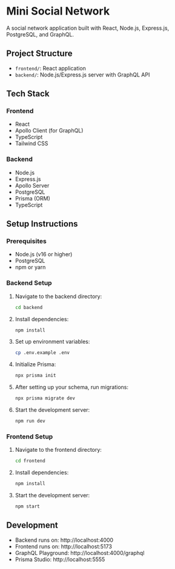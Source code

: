 # Mini Social Network

A social network application built with React, Node.js, Express.js, PostgreSQL, and GraphQL.

## Project Structure

- `frontend/`: React application
- `backend/`: Node.js/Express.js server with GraphQL API

## Tech Stack

### Frontend

- React
- Apollo Client (for GraphQL)
- TypeScript
- Tailwind CSS

### Backend

- Node.js
- Express.js
- Apollo Server
- PostgreSQL
- Prisma (ORM)
- TypeScript

## Setup Instructions

### Prerequisites

- Node.js (v16 or higher)
- PostgreSQL
- npm or yarn

### Backend Setup

1. Navigate to the backend directory:
   ```bash
   cd backend
   ```
2. Install dependencies:
   ```bash
   npm install
   ```
3. Set up environment variables:
   ```bash
   cp .env.example .env
   ```
4. Initialize Prisma:
   ```bash
   npx prisma init
   ```
5. After setting up your schema, run migrations:
   ```bash
   npx prisma migrate dev
   ```
6. Start the development server:
   ```bash
   npm run dev
   ```

### Frontend Setup

1. Navigate to the frontend directory:
   ```bash
   cd frontend
   ```
2. Install dependencies:
   ```bash
   npm install
   ```
3. Start the development server:
   ```bash
   npm start
   ```

## Development

- Backend runs on: http://localhost:4000
- Frontend runs on: http://localhost:5173
- GraphQL Playground: http://localhost:4000/graphql
- Prisma Studio: http://localhost:5555
